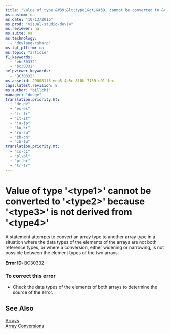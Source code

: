 ```yaml
---
title: "Value of type &#39;&lt;type1&gt;&#39; cannot be converted to &#39;&lt;type2&gt;&#39; because &#39;&lt;type3&gt;&#39; is not derived from &#39;&lt;type4&gt;&#39;"
ms.custom: na
ms.date: "10/13/2016"
ms.prod: "visual-studio-dev14"
ms.reviewer: na
ms.suite: na
ms.technology: 
  - "devlang-csharp"
ms.tgt_pltfrm: na
ms.topic: "article"
f1_keywords: 
  - "vbc30332"
  - "bc30332"
helpviewer_keywords: 
  - "BC30332"
ms.assetid: 290081f8-eeb5-4b5c-818b-7159fe91f1ec
caps.latest.revision: 8
ms.author: "billchi"
manager: "douge"
translation.priority.ht: 
  - "de-de"
  - "es-es"
  - "fr-fr"
  - "it-it"
  - "ja-jp"
  - "ko-kr"
  - "ru-ru"
  - "zh-cn"
  - "zh-tw"
translation.priority.mt: 
  - "cs-cz"
  - "pl-pl"
  - "pt-br"
  - "tr-tr"
---
```

# Value of type &#39;&lt;type1&gt;&#39; cannot be converted to &#39;&lt;type2&gt;&#39; because &#39;&lt;type3&gt;&#39; is not derived from &#39;&lt;type4&gt;&#39;
A statement attempts to convert an array type to another array type in a situation where the data types of the elements of the arrays are not both reference types, or where a conversion, either widening or narrowing, is not possible between the element types of the two arrays.  
  
 **Error ID:** BC30332  
  
### To correct this error  
  
-   Check the data types of the elements of both arrays to determine the source of the error.  
  
## See Also  
 [Arrays](../Topic/Arrays%20in%20Visual%20Basic.md)   
 [Array Conversions](../Topic/Array%20Conversions%20\(Visual%20Basic\).md)